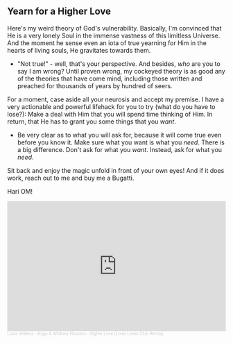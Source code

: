 <!-- title: Make a deal with God -->

## Yearn for a Higher Love

Here's my weird theory of God's vulnerability. Basically,  I'm convinced that He is a very lonely Soul in the immense vastness of this limitless  Universe. And the moment he sense even an iota of true yearning for Him in the hearts of living souls, He gravitates towards them. 
  - "Not true!" - well, that's your perspective. And besides, _who_ are you to say I am wrong? Until proven wrong, my cockeyed theory is as good any of the theories that have come mind, including those written and preached for thousands of years by hundred of seers. 

For a moment, case aside all your neurosis and accept my premise. I have a very actionable and powerful lifehack for you  to try (what do you have to lose?): Make a deal with Him that you will spend time thinking of Him. In return, that He has to grant you some things that you _want_. 
  - Be very clear as to what you will ask for, because it will come true even before you know it. Make sure what you want is what you _need_. There is a big difference. Don't ask for what you _want_. Instead, ask for what you _need_. 

Sit back and enjoy the magic unfold in front of your own eyes! And if it does work, reach out to me and buy me a Bugatti. 

Hari OM! 

<iframe width="100%" height="300" scrolling="no" frameborder="no" allow="autoplay" src="https://w.soundcloud.com/player/?url=https%3A//api.soundcloud.com/tracks/647355000&color=%23ff5500&auto_play=false&hide_related=false&show_comments=true&show_user=true&show_reposts=false&show_teaser=true&visual=true"></iframe><div style="font-size: 10px; color: #cccccc;line-break: anywhere;word-break: normal;overflow: hidden;white-space: nowrap;text-overflow: ellipsis; font-family: Interstate,Lucida Grande,Lucida Sans Unicode,Lucida Sans,Garuda,Verdana,Tahoma,sans-serif;font-weight: 100;"><a href="https://soundcloud.com/louis-veilleux-847753397" title="Louis Veilleux" target="_blank" style="color: #cccccc; text-decoration: none;">Louis Veilleux</a> · <a href="https://soundcloud.com/louis-veilleux-847753397/kygo-whitney-houston-higher-love-louis-lewis-club-remix" title="Kygo &amp; Whitney Houston - Higher Love (Louis Lewis Club Remix)" target="_blank" style="color: #cccccc; text-decoration: none;">Kygo &amp; Whitney Houston - Higher Love (Louis Lewis Club Remix)</a></div>
